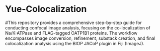 # Yue-Colocalization
#This repository provides a comprehensive step-by-step guide for conducting confocal image analysis, focusing on the co-localization of Na/K-ATPase and FLAG-tagged OATP1B1 proteins. The workflow encompasses image conversion, refinement, substack creation, and final colocalization analysis using the BIOP JACoP plugin in Fiji (ImageJ).